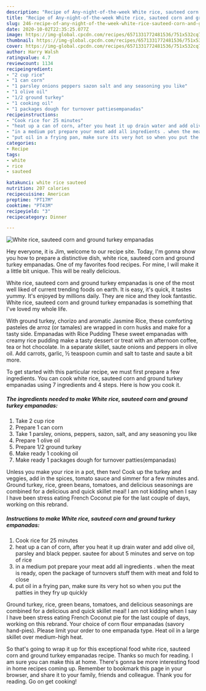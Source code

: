 ```yaml
---
description: "Recipe of Any-night-of-the-week White rice, sauteed corn and ground turkey empanadas"
title: "Recipe of Any-night-of-the-week White rice, sauteed corn and ground turkey empanadas"
slug: 246-recipe-of-any-night-of-the-week-white-rice-sauteed-corn-and-ground-turkey-empanadas
date: 2020-10-02T22:35:25.077Z
image: https://img-global.cpcdn.com/recipes/6571331772481536/751x532cq70/white-rice-sauteed-corn-and-ground-turkey-empanadas-recipe-main-photo.jpg
thumbnail: https://img-global.cpcdn.com/recipes/6571331772481536/751x532cq70/white-rice-sauteed-corn-and-ground-turkey-empanadas-recipe-main-photo.jpg
cover: https://img-global.cpcdn.com/recipes/6571331772481536/751x532cq70/white-rice-sauteed-corn-and-ground-turkey-empanadas-recipe-main-photo.jpg
author: Harry Walsh
ratingvalue: 4.7
reviewcount: 1134
recipeingredient:
- "2 cup rice"
- "1 can corn"
- "1 parsley onions peppers sazon salt and any seasoning you like"
- "1 olive oil"
- "1/2 ground turkey"
- "1 cooking oil"
- "1 packages dough for turnover pattiesempanadas"
recipeinstructions:
- "Cook rice for 25 minutes"
- "heat up a can of corn, after you heat it up drain water and add olive oil, parsley and black pepper. sautee for about 5 minutes and serve on top of rice"
- "in a medium pot prepare your meat add all ingredients . when the meat is ready, open the package of turnovers stuff them with meat and fold to close"
- "put oil in a frying pan, make sure its very hot so when you put the patties in they fry up quickly"
categories:
- Recipe
tags:
- white
- rice
- sauteed

katakunci: white rice sauteed 
nutrition: 207 calories
recipecuisine: American
preptime: "PT17M"
cooktime: "PT43M"
recipeyield: "3"
recipecategory: Dinner

---
```



![White rice, sauteed corn and ground turkey empanadas](https://img-global.cpcdn.com/recipes/6571331772481536/751x532cq70/white-rice-sauteed-corn-and-ground-turkey-empanadas-recipe-main-photo.jpg)

Hey everyone, it is Jim, welcome to our recipe site. Today, I'm gonna show you how to prepare a distinctive dish, white rice, sauteed corn and ground turkey empanadas. One of my favorites food recipes. For mine, I will make it a little bit unique. This will be really delicious.

White rice, sauteed corn and ground turkey empanadas is one of the most well liked of current trending foods on earth. It is easy, it's quick, it tastes yummy. It's enjoyed by millions daily. They are nice and they look fantastic. White rice, sauteed corn and ground turkey empanadas is something that I've loved my whole life.

With ground turkey, chorizo and aromatic Jasmine Rice, these comforting pasteles de arroz (or tamales) are wrapped in corn husks and make for a tasty side. Empanadas with Rice Pudding These sweet empanadas with creamy rice pudding make a tasty dessert or treat with an afternoon coffee, tea or hot chocolate. In a separate skillet, saute onions and peppers in olive oil. Add carrots, garlic, ½ teaspoon cumin and salt to taste and saute a bit more.


To get started with this particular recipe, we must first prepare a few ingredients. You can cook white rice, sauteed corn and ground turkey empanadas using 7 ingredients and 4 steps. Here is how you cook it.

<!--inarticleads1-->

##### The ingredients needed to make White rice, sauteed corn and ground turkey empanadas:

1. Take 2 cup rice
1. Prepare 1 can corn
1. Take 1 parsley, onions, peppers, sazon, salt, and any seasoning you like
1. Prepare 1 olive oil
1. Prepare 1/2 ground turkey
1. Make ready 1 cooking oil
1. Make ready 1 packages dough for turnover patties(empanadas)


Unless you make your rice in a pot, then two! Cook up the turkey and veggies, add in the spices, tomato sauce and simmer for a few minutes and. Ground turkey, rice, green beans, tomatoes, and delicious seasonings are combined for a delicious and quick skillet meal! I am not kidding when I say I have been stress eating French Coconut pie for the last couple of days, working on this rebrand. 

<!--inarticleads2-->

##### Instructions to make White rice, sauteed corn and ground turkey empanadas:

1. Cook rice for 25 minutes
1. heat up a can of corn, after you heat it up drain water and add olive oil, parsley and black pepper. sautee for about 5 minutes and serve on top of rice
1. in a medium pot prepare your meat add all ingredients . when the meat is ready, open the package of turnovers stuff them with meat and fold to close
1. put oil in a frying pan, make sure its very hot so when you put the patties in they fry up quickly


Ground turkey, rice, green beans, tomatoes, and delicious seasonings are combined for a delicious and quick skillet meal! I am not kidding when I say I have been stress eating French Coconut pie for the last couple of days, working on this rebrand. Your choice of corn flour empanadas (savory hand-pies). Please limit your order to one empanada type. Heat oil in a large skillet over medium-high heat. 

So that's going to wrap it up for this exceptional food white rice, sauteed corn and ground turkey empanadas recipe. Thanks so much for reading. I am sure you can make this at home. There's gonna be more interesting food in home recipes coming up. Remember to bookmark this page in your browser, and share it to your family, friends and colleague. Thank you for reading. Go on get cooking!
